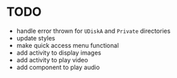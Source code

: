 # TODO

* handle error thrown for `UDiskA` and `Private` directories
* update styles
* make quick access menu functional
* add activity to display images
* add activity to play video
* add component to play audio
